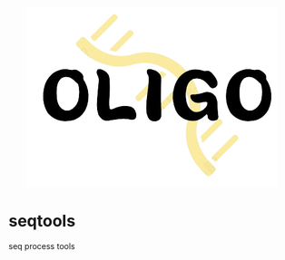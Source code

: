 
<div align="center">

<img src="./docs/imgs/oligo_logo.png">

</div>

# seqtools
seq process tools
